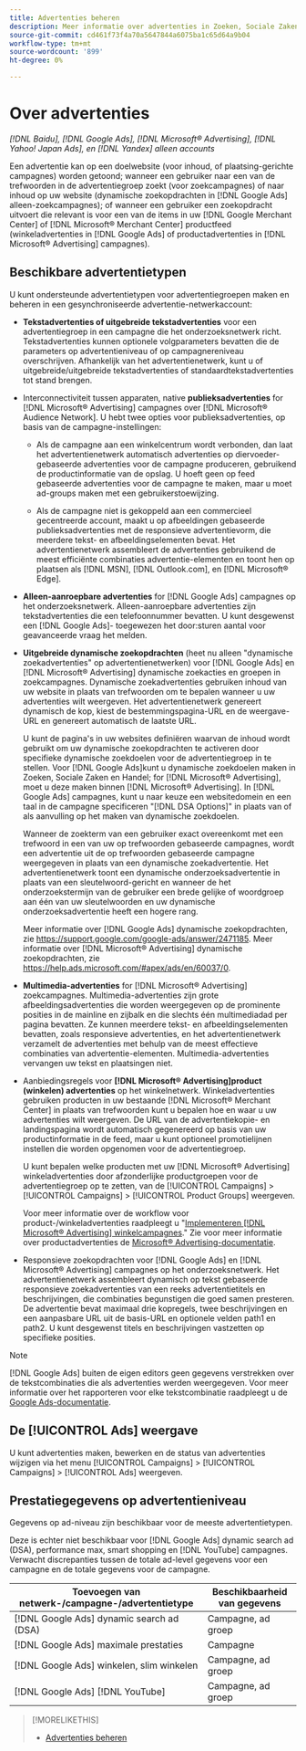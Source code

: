 ```yaml
---
title: Advertenties beheren
description: Meer informatie over advertenties in Zoeken, Sociale Zaken en Handel, inclusief de beschikbare advertentietypen.
source-git-commit: cd461f73f4a70a5647844a6075ba1c65d64a9b04
workflow-type: tm+mt
source-wordcount: '899'
ht-degree: 0%

---
```


# Over advertenties

*[!DNL Baidu], [!DNL Google Ads], [!DNL Microsoft® Advertising], [!DNL Yahoo! Japan Ads], en [!DNL Yandex] alleen accounts*

Een advertentie kan op een doelwebsite (voor inhoud, of plaatsing-gerichte campagnes) worden getoond; wanneer een gebruiker naar een van de trefwoorden in de advertentiegroep zoekt (voor zoekcampagnes) of naar inhoud op uw website (dynamische zoekopdrachten in [!DNL Google Ads] alleen-zoekcampagnes); of wanneer een gebruiker een zoekopdracht uitvoert die relevant is voor een van de items in uw [!DNL Google Merchant Center] of [!DNL Microsoft® Merchant Center] productfeed (winkeladvertenties in [!DNL Google Ads] of productadvertenties in [!DNL Microsoft® Advertising] campagnes).

## Beschikbare advertentietypen

U kunt ondersteunde advertentietypen voor advertentiegroepen maken en beheren in een gesynchroniseerde advertentie-netwerkaccount:

* **Tekstadvertenties of uitgebreide tekstadvertenties** voor een advertentiegroep in een campagne die het onderzoeksnetwerk richt. Tekstadvertenties kunnen optionele volgparameters bevatten die de parameters op advertentieniveau of op campagnereniveau overschrijven. Afhankelijk van het advertentienetwerk, kunt u of uitgebreide/uitgebreide tekstadvertenties of standaardtekstadvertenties tot stand brengen.

* Interconnectiviteit tussen apparaten, native **publieksadvertenties** for [!DNL Microsoft® Advertising] campagnes over [!DNL Microsoft® Audience Network]. U hebt twee opties voor publieksadvertenties, op basis van de campagne-instellingen:

   * Als de campagne aan een winkelcentrum wordt verbonden, dan laat het advertentienetwerk automatisch advertenties op diervoeder-gebaseerde advertenties voor de campagne produceren, gebruikend de productinformatie van de opslag. U hoeft geen op feed gebaseerde advertenties voor de campagne te maken, maar u moet ad-groups maken met een gebruikerstoewijzing.

   * Als de campagne niet is gekoppeld aan een commercieel gecentreerde account, maakt u op afbeeldingen gebaseerde publieksadvertenties met de responsieve advertentievorm, die meerdere tekst- en afbeeldingselementen bevat. Het advertentienetwerk assembleert de advertenties gebruikend de meest efficiënte combinaties advertentie-elementen en toont hen op plaatsen als [!DNL MSN], [!DNL Outlook.com], en [!DNL Microsoft® Edge].

* **Alleen-aanroepbare advertenties** for [!DNL Google Ads] campagnes op het onderzoeksnetwerk. Alleen-aanroepbare advertenties zijn tekstadvertenties die een telefoonnummer bevatten. U kunt desgewenst een [!DNL Google Ads]- toegewezen het door:sturen aantal voor geavanceerde vraag het melden.

* **Uitgebreide dynamische zoekopdrachten** (heet nu alleen &quot;dynamische zoekadvertenties&quot; op advertentienetwerken) voor [!DNL Google Ads] en [!DNL Microsoft® Advertising] dynamische zoekacties en groepen in zoekcampagnes. Dynamische zoekadvertenties gebruiken inhoud van uw website in plaats van trefwoorden om te bepalen wanneer u uw advertenties wilt weergeven. Het advertentienetwerk genereert dynamisch de kop, kiest de bestemmingspagina-URL en de weergave-URL en genereert automatisch de laatste URL.

   U kunt de pagina&#39;s in uw websites definiëren waarvan de inhoud wordt gebruikt om uw dynamische zoekopdrachten te activeren door specifieke dynamische zoekdoelen voor de advertentiegroep in te stellen. Voor [!DNL Google Ads]kunt u dynamische zoekdoelen maken in Zoeken, Sociale Zaken en Handel; for [!DNL Microsoft® Advertising], moet u deze maken binnen [!DNL Microsoft® Advertising]. In [!DNL Google Ads] campagnes, kunt u naar keuze een websitedomein en een taal in de campagne specificeren &quot;[!DNL DSA Options]&quot; in plaats van of als aanvulling op het maken van dynamische zoekdoelen.

   Wanneer de zoekterm van een gebruiker exact overeenkomt met een trefwoord in een van uw op trefwoorden gebaseerde campagnes, wordt een advertentie uit de op trefwoorden gebaseerde campagne weergegeven in plaats van een dynamische zoekadvertentie. Het advertentienetwerk toont een dynamische onderzoeksadvertentie in plaats van een sleutelwoord-gericht en wanneer de het onderzoekstermijn van de gebruiker een brede gelijke of woordgroep aan één van uw sleutelwoorden en uw dynamische onderzoeksadvertentie heeft een hogere rang.

   Meer informatie over [!DNL Google Ads] dynamische zoekopdrachten, zie https://support.google.com/google-ads/answer/2471185. Meer informatie over [!DNL Microsoft® Advertising] dynamische zoekopdrachten, zie https://help.ads.microsoft.com/#apex/ads/en/60037/0.

* **Multimedia-advertenties** for [!DNL Microsoft® Advertising] zoekcampagnes. Multimedia-advertenties zijn grote afbeeldingsadvertenties die worden weergegeven op de prominente posities in de mainline en zijbalk en die slechts één multimediadad per pagina bevatten. Ze kunnen meerdere tekst- en afbeeldingselementen bevatten, zoals responsieve advertenties, en het advertentienetwerk verzamelt de advertenties met behulp van de meest effectieve combinaties van advertentie-elementen. Multimedia-advertenties vervangen uw tekst en plaatsingen niet.

* Aanbiedingsregels voor **[!DNL Microsoft® Advertising]product (winkelen) advertenties** op het winkelnetwerk. Winkeladvertenties gebruiken producten in uw bestaande [!DNL Microsoft® Merchant Center] in plaats van trefwoorden kunt u bepalen hoe en waar u uw advertenties wilt weergeven. De URL van de advertentiekopie- en landingspagina wordt automatisch gegenereerd op basis van uw productinformatie in de feed, maar u kunt optioneel promotielijnen instellen die worden opgenomen voor de advertentiegroep.

   U kunt bepalen welke producten met uw [!DNL Microsoft® Advertising] winkeladvertenties door afzonderlijke productgroepen voor de advertentiegroep op te zetten, van de [!UICONTROL Campaigns] > [!UICONTROL Campaigns] > [!UICONTROL Product Groups] weergeven.

   Voor meer informatie over de workflow voor product-/winkeladvertenties raadpleegt u &quot;[Implementeren [!DNL Microsoft® Advertising] winkelcampagnes](/help/search-social-commerce/campaign-management/special-campaign-types/microsoft-shopping-campaigns.md).&quot;  Zie voor meer informatie over productadvertenties de [Microsoft® Advertising-documentatie](https://help.ads.microsoft.com/#apex/3/en/51082).

* Responsieve zoekopdrachten voor [!DNL Google Ads] en [!DNL Microsoft® Advertising] campagnes op het onderzoeksnetwerk. Het advertentienetwerk assembleert dynamisch op tekst gebaseerde responsieve zoekadvertenties van een reeks advertentietitels en beschrijvingen, die combinaties begunstigen die goed samen presteren. De advertentie bevat maximaal drie kopregels, twee beschrijvingen en een aanpasbare URL uit de basis-URL en optionele velden path1 en path2. U kunt desgewenst titels en beschrijvingen vastzetten op specifieke posities.

>[!NOTE]
>
>[!DNL Google Ads] buiten de eigen editors geen gegevens verstrekken over de tekstcombinaties die als advertenties werden weergegeven. Voor meer informatie over het rapporteren voor elke tekstcombinatie raadpleegt u de [Google Ads-documentatie](https://support.google.com/google-ads/answer/7684791).

## De [!UICONTROL Ads] weergave

U kunt advertenties maken, bewerken en de status van advertenties wijzigen via het menu [!UICONTROL Campaigns] > [!UICONTROL Campaigns] > [!UICONTROL Ads] weergeven.

## Prestatiegegevens op advertentieniveau

Gegevens op ad-niveau zijn beschikbaar voor de meeste advertentietypen.

Deze is echter niet beschikbaar voor [!DNL Google Ads] dynamic search ad (DSA), performance max, smart shopping en [!DNL YouTube] campagnes. Verwacht discrepanties tussen de totale ad-level gegevens voor een campagne en de totale gegevens voor de campagne.

| Toevoegen van netwerk-/campagne-/advertentietype | Beschikbaarheid van gegevens |
|---|---|
| [!DNL Google Ads] dynamic search ad (DSA) | Campagne, ad groep |
| [!DNL Google Ads] maximale prestaties | Campagne |
| [!DNL Google Ads] winkelen, slim winkelen | Campagne, ad groep |
| [!DNL Google Ads] [!DNL YouTube] | Campagne, ad groep |

>[!MORELIKETHIS]
>
>* [Advertenties beheren](ad-manage.md)

